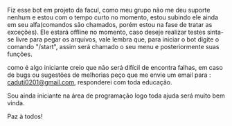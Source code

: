 Fiz esse bot em projeto da facul, como meu grupo não me deu suporte nenhum e estou com o tempo curto no momento, estou subindo ele ainda em seu alfa(comandos são chamados, porém estou na fase de tratar as exceções).
Ele estará offline no momento, caso deseje realizar testes sinta- se livre para pegar os arquivos, vale lembra que, para iniciar o bot digite o comando "/start", assim será chamado o seu menu e posteriormente suas funções.


como é algo iniciante creio que não será difícil de encontra falhas, em caso de bugs ou sugestões de melhorias peço que me envie um email para : caduti0201@gmail.com, responderei com toda educação.

Sou ainda iniciante na área de programação logo toda ajuda será muito bem vinda.

Paz à todos!
